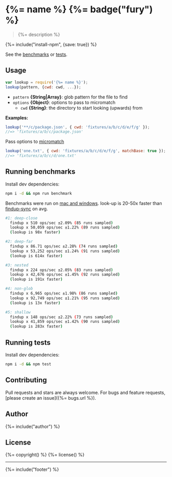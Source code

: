 # {%= name %} {%= badge("fury") %}

> {%= description %}

{%= include("install-npm", {save: true}) %}

See the [benchmarks](#run-benchmarks) or [tests](./test.js).

## Usage

```js
var lookup = require('{%= name %}');
lookup(pattern, {cwd: cwd, ...});
```

- `pattern` **{String|Array}**: glob pattern for the file to find
- `options` **{Object}**: options to pass to micromatch
    + `cwd` **{String}**: the directory to start looking (upwards) from


**Examples:**

```js
lookup('**/c/package.json', { cwd: 'fixtures/a/b/c/d/e/f/g' });
//=> 'fixtures/a/b/c/package.json'
```

Pass options to [micromatch]

```js
lookup('one.txt', { cwd: 'fixtures/a/b/c/d/e/f/g', matchBase: true });
//=> 'fixtures/a/b/c/d/one.txt'
```

## Running benchmarks

Install dev dependencies:

```bash
npm i -d && npm run benchmark
```

Benchmarks were run on [mac and windows](https://github.com/jonschlinkert/look-up/issues/1). look-up is 20-50x faster than [findup-sync] on avg.

```bash
#1: deep-close
  findup x 510 ops/sec ±2.09% (85 runs sampled)
  lookup x 50,059 ops/sec ±1.22% (89 runs sampled)
  (lookup is 98x faster)

#2: deep-far
  findup x 86.71 ops/sec ±2.28% (74 runs sampled)
  lookup x 53,252 ops/sec ±1.24% (91 runs sampled)
  (lookup is 614x faster)

#3: nested
  findup x 224 ops/sec ±2.05% (83 runs sampled)
  lookup x 42,676 ops/sec ±1.45% (92 runs sampled)
  (lookup is 191x faster)

#4: non-glob
  findup x 6,965 ops/sec ±1.98% (86 runs sampled)
  lookup x 92,749 ops/sec ±1.21% (95 runs sampled)
  (lookup is 13x faster)

#5: shallow
  findup x 148 ops/sec ±2.22% (73 runs sampled)
  lookup x 41,859 ops/sec ±1.42% (90 runs sampled)
  (lookup is 283x faster)
```

## Running tests

Install dev dependencies:

```bash
npm i -d && npm test
```

## Contributing
Pull requests and stars are always welcome. For bugs and feature requests, [please create an issue]({%= bugs.url %}).

## Author
{%= include("author") %}

## License
{%= copyright() %}
{%= license() %}

***

{%= include("footer") %}

[micromatch]: http://github.com/isaacs/micromatch
[findup-sync]: https://github.com/cowboy/node-findup-sync
